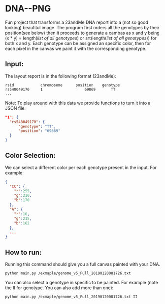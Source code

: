 # DNA--PNG
Fun project that transforms a 23andMe DNA report into a (not so good looking) beaufitul image. The program first orders all the genotypes by their position(see below) then it proceeds to generate a cambas as x and y being (x * y) = length(*list of all genotypes*) or srt(length(*list of all genotypes*)) for both x and y. Each genotype can be assigned an specific color, then for each pixel in the canvas we paint it with the corresponding genotype.

## Input:
The layout report is in the following format (23andMe):
```
rsid            chromosome	    position	genotype
rs548049170     1                   69869       TT
...
```
Note: To play around with this data we provide functions to turn it into a JSON file. 
```json
"1": {
  "rs548049170": {
      "genotype": "TT",
      "position": "69869"
  }
}
 ```
 ## Color Selection:
We can select a different color per each genotype present in the input. For example:
```json
{
  "CC": {
    "r":255,
    "g":210,
    "b":170
  },
  "A": {
    "r":16,
    "g":215,
    "b":162
  },
  ...
}
 ```
 
## How to run:
Running this command should give you a full canvas painted with your DNA.
```terminal
python main.py /exmaple/genome_v5_Full_20190120081726.txt
```
You can also select a genotype in specific to be painted. For example (note the II for genotype. You can also add more than one):
```terminal
python main.py /exmaple/genome_v5_Full_20190120081726.txt II 

```
